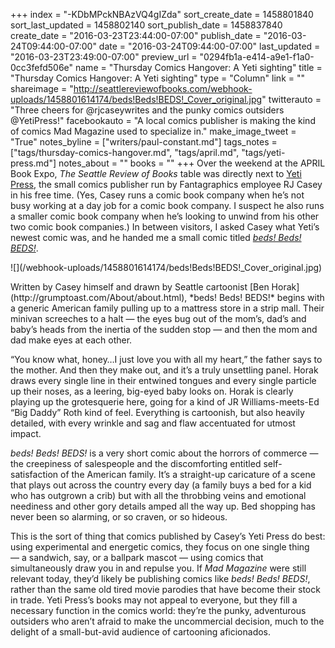 +++
index = "-KDbMPckNBAzVQ4gIZda"
sort_create_date = 1458801840
sort_last_updated = 1458802140
sort_publish_date = 1458837840
create_date = "2016-03-23T23:44:00-07:00"
publish_date = "2016-03-24T09:44:00-07:00"
date = "2016-03-24T09:44:00-07:00"
last_updated = "2016-03-23T23:49:00-07:00"
preview_url = "0294fb1a-e414-a9e1-f1a0-0cc3fefd506e"
name = "Thursday Comics Hangover: A Yeti sighting"
title = "Thursday Comics Hangover: A Yeti sighting"
type = "Column"
link = ""
shareimage = "http://seattlereviewofbooks.com/webhook-uploads/1458801614174/beds!Beds!BEDS!_Cover_original.jpg"
twitterauto = "Three cheers for @rjcaseywrites and the punky comics outsiders @YetiPress!"
facebookauto = "A local comics publisher is making the kind of comics Mad Magazine used to specialize in."
make_image_tweet = "True"
notes_byline = ["writers/paul-constant.md"]
tags_notes = ["tags/thursday-comics-hangover.md", "tags/april.md", "tags/yeti-press.md"]
notes_about = ""
books = ""
+++
Over the weekend at the APRIL Book Expo, *The Seattle Review of Books* table was directly next to [Yeti Press]( http://www.yetipress.com/), the small comics publisher run by Fantagraphics employee RJ Casey in his free time. (Yes, Casey runs a comic book company when he’s not busy working at a day job for a comic book company. I suspect he also runs a smaller comic book company when he’s looking to unwind from his other two comic book companies.) In between visitors, I asked Casey what Yeti’s newest comic was, and he handed me a small comic titled [*beds! Beds! BEDS!*]( http://yetipress.storenvy.com/collections/94542-all-products/products/15969906-beds-beds-beds).

<p class="image-left">![](/webhook-uploads/1458801614174/beds!Beds!BEDS!_Cover_original.jpg)</p>Written by Casey himself and drawn by Seattle cartoonist [Ben Horak](http://grumptoast.com/About/about.html), *beds! Beds! BEDS!* begins with a generic American family pulling up to a mattress store in a strip mall. Their minivan screeches to a halt — the eyes bug out of the mom’s, dad’s and baby’s heads from the inertia of the sudden stop — and then the mom and dad make eyes at each other. 

“You know what, honey…I just love you with all my heart,” the father says to the mother. And then they make out, and it’s a truly unsettling panel. Horak draws every single line in their entwined tongues and every single particle up their noses, as a leering, big-eyed baby looks on. Horak is clearly playing up the grotesquerie here, going for a kind of JR Williams-meets-Ed “Big Daddy” Roth kind of feel. Everything is cartoonish, but also heavily detailed, with every wrinkle and sag and flaw accentuated for utmost impact. 

*beds! Beds! BEDS!* is a very short comic about the horrors of commerce — the creepiness of salespeople and the discomforting entitled self-satisfaction of the American family. It’s a straight-up caricature of a scene that plays out across the country every day (a family buys a bed for a kid who has outgrown a crib) but with all the throbbing veins and emotional neediness and other gory details amped all the way up. Bed shopping has never been so alarming, or so craven, or so hideous.

This is the sort of thing that comics published by Casey’s Yeti Press do best: using experimental and energetic comics, they focus on one single thing — a sandwich, say, or a ballpark mascot — using comics that simultaneously draw you in and repulse you. If *Mad Magazine* were still relevant today, they’d likely be publishing comics like *beds! Beds! BEDS!*, rather than the same old tired movie parodies that have become their stock in trade. Yeti Press’s books may not appeal to everyone, but they fill a necessary function in the comics world: they’re the punky, adventurous outsiders who aren’t afraid to make the uncommercial decision, much to the delight of a small-but-avid audience of cartooning aficionados.
